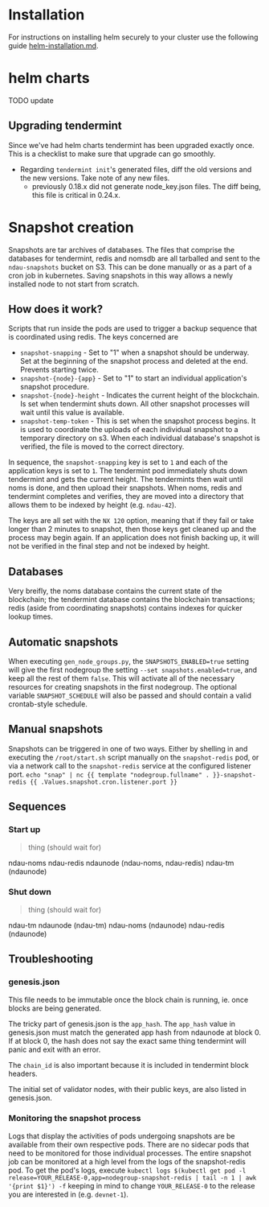 # Installation

For instructions on installing helm securely to your cluster use the following guide [helm-installation.md](./helm-installation.md).

# helm charts

TODO update

## Upgrading tendermint

Since we've had helm charts tendermint has been upgraded exactly once. This is a checklist to make sure that upgrade can go smoothly.

* Regarding `tendermint init`'s generated files, diff the old versions and the new versions. Take note of any new files.
  - previously 0.18.x did not generate node_key.json files. The diff being, this file is critical in 0.24.x.

# Snapshot creation

Snapshots are tar archives of databases. The files that comprise the databases for tendermint, redis and nomsdb are all tarballed and sent to the `ndau-snapshots` bucket on S3. This can be done manually or as a part of a cron job in kubernetes. Saving snapshots in this way allows a newly installed node to not start from scratch.

## How does it work?

Scripts that run inside the pods are used to trigger a backup sequence that is coordinated using redis. The keys concerned are

* `snapshot-snapping` - Set to "1" when a snapshot should be underway. Set at the beginning of the snapshot process and deleted at the end. Prevents starting twice.
* `snapshot-{node}-{app}` - Set to "1" to start an individual application's snapshot procedure.
* `snapshot-{node}-height` - Indicates the current height of the blockchain. Is set when tendermint shuts down. All other snapshot processes will wait until this value is available.
* `snapshot-temp-token` - This is set when the snapshot process begins. It is used to coordinate the uploads of each individual snapshot to a temporary directory on s3. When each individual database's snapshot is verified, the file is moved to the correct directory.

In sequence, the `snapshot-snapping` key is set to `1` and each of the application keys is set to `1`. The tendermint pod immediately shuts down tendermint and gets the current height. The tendermints then wait until noms is done, and then upload their snapshots. When noms, redis and tendermint completes and verifies, they are moved into a directory that allows them to be indexed by height (e.g. `ndau-42`).

The keys are all set with the `NX 120` option, meaning that if they fail or take longer than 2 minutes to snapshot, then those keys get cleaned up and the process may begin again. If an application does not finish backing up, it will not be verified in the final step and not be indexed by height.

## Databases

Very breifly, the noms database contains the current state of the blockchain; the tendermint database contains the blockchain transactions; redis (aside from coordinating snapshots) contains indexes for quicker lookup times.

## Automatic snapshots

When executing `gen_node_groups.py`, the `SNAPSHOTS_ENABLED=true` setting will give the first nodegroup the setting `--set snapshots.enabled=true`, and keep all the rest of them `false`. This will activate all of the necessary resources for creating snapshots in the first nodegroup. The optional variable `SNAPSHOT_SCHEDULE` will also be passed and should contain a valid crontab-style schedule.

## Manual snapshots

Snapshots can be triggered in one of two ways. Either by shelling in and executing the `/root/start.sh` script manually on the `snapshot-redis` pod, or via a network call to the `snapshot-redis` service at the configured listener port. `echo "snap" | nc {{ template "nodegroup.fullname" . }}-snapshot-redis {{ .Values.snapshot.cron.listener.port }}`

## Sequences

### Start up

> thing (should wait for)

ndau-noms ndau-redis
ndaunode (ndau-noms, ndau-redis)
ndau-tm (ndaunode)

### Shut down

> thing (should wait for)

ndau-tm
ndaunode (ndau-tm)
ndau-noms (ndaunode)
ndau-redis (ndaunode)

## Troubleshooting

### genesis.json

This file needs to be immutable once the block chain is running, ie. once blocks are being generated.

The tricky part of genesis.json is the `app_hash`. The `app_hash` value in genesis.json must match the generated app hash from ndaunode at block 0. If at block 0, the hash does not say the exact same thing tendermint will panic and exit with an error.

The `chain_id` is also important because it is included in tendermint block headers.

The initial set of validator nodes, with their public keys, are also listed in genesis.json.

### Monitoring the snapshot process

Logs that display the activities of pods undergoing snapshots are be available from their own respective pods. There are no sidecar pods that need to be monitored for those individual processes. The entire snapshot job can be monitored at a high level from the logs of the snapshot-redis pod. To get the pod's logs, execute `kubectl logs $(kubectl get pod -l release=YOUR_RELEASE-0,app=nodegroup-snapshot-redis | tail -n 1 | awk '{print $1}') -f` keeping in mind to change `YOUR_RELEASE-0` to the release you are interested in (e.g. `devnet-1`).
